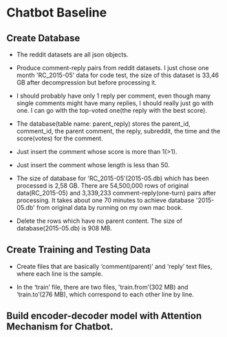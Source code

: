 # Chatbot Baseline

## Create Database

- The reddit datasets are all json objects.

- Produce comment-reply pairs from reddit datasets. I just chose one month 'RC_2015-05' data for code test, the size of this dataset is 33,46 GB after decompression but before processing it.

- I should probably have only 1 reply per comment, even though many single comments might have many replies, I should really just go with one. I can go with the top-voted one(the reply with the best score).

- The database(table name: parent_reply) stores the parent_id, comment_id, the parent comment, the reply, subreddit, the time and the score(votes) for the comment.

- Just insert the comment whose score is more than 1(>1).

- Just insert the comment whose length is less than 50.

- The size of database for 'RC_2015-05'(2015-05.db) which has been processed is 2,58 GB. There are 54,500,000 rows of original data(RC_2015-05) and 3,339,233 comment-reply(one-turn) pairs after processing. It takes about one 70 minutes to achieve database '2015-05.db' from original data by running on my own mac book.

- Delete the rows which have no parent content. The size of database(2015-05.db) is 908 MB.

## Create Training and Testing Data

- Create files that are basically ‘comment(parent)’ and ‘reply’ text files, where each line is the sample.

- In the ‘train’ file, there are two files, ’train.from’(302 MB) and ‘train.to’(276 MB), which correspond to each other line by line.

## Build encoder-decoder model with Attention Mechanism for Chatbot.